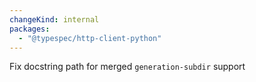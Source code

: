 ```yaml
---
changeKind: internal
packages:
  - "@typespec/http-client-python"
---
```


Fix docstring path for merged `generation-subdir` support